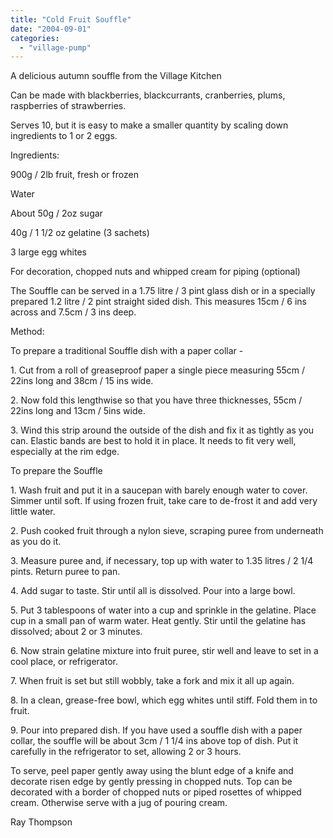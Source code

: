 ```yaml
---
title: "Cold Fruit Souffle"
date: "2004-09-01"
categories: 
  - "village-pump"
---
```


A delicious autumn souffle from the Village Kitchen

Can be made with blackberries, blackcurrants, cranberries, plums, raspberries of strawberries.

Serves 10, but it is easy to make a smaller quantity by scaling down ingredients to 1 or 2 eggs.

Ingredients:

900g / 2lb fruit, fresh or frozen

Water

About 50g / 2oz sugar

40g / 1 1/2 oz gelatine (3 sachets)

3 large egg whites

For decoration, chopped nuts and whipped cream for piping (optional)

The Souffle can be served in a 1.75 litre / 3 pint glass dish or in a specially prepared 1.2 litre / 2 pint straight sided dish. This measures 15cm / 6 ins across and 7.5cm / 3 ins deep.

Method:

To prepare a traditional Souffle dish with a paper collar -

1\. Cut from a roll of greaseproof paper a single piece measuring 55cm / 22ins long and 38cm / 15 ins wide.

2\. Now fold this lengthwise so that you have three thicknesses, 55cm / 22ins long and 13cm / 5ins wide.

3\. Wind this strip around the outside of the dish and fix it as tightly as you can. Elastic bands are best to hold it in place. It needs to fit very well, especially at the rim edge.

To prepare the Souffle

1\. Wash fruit and put it in a saucepan with barely enough water to cover. Simmer until soft. If using frozen fruit, take care to de-frost it and add very little water.

2\. Push cooked fruit through a nylon sieve, scraping puree from underneath as you do it.

3\. Measure puree and, if necessary, top up with water to 1.35 litres / 2 1/4 pints. Return puree to pan.

4\. Add sugar to taste. Stir until all is dissolved. Pour into a large bowl.

5\. Put 3 tablespoons of water into a cup and sprinkle in the gelatine. Place cup in a small pan of warm water. Heat gently. Stir until the gelatine has dissolved; about 2 or 3 minutes.

6\. Now strain gelatine mixture into fruit puree, stir well and leave to set in a cool place, or refrigerator.

7\. When fruit is set but still wobbly, take a fork and mix it all up again.

8\. In a clean, grease-free bowl, which egg whites until stiff. Fold them in to fruit.

9\. Pour into prepared dish. If you have used a souffle dish with a paper collar, the souffle will be about 3cm / 1 1/4 ins above top of dish. Put it carefully in the refrigerator to set, allowing 2 or 3 hours.

To serve, peel paper gently away using the blunt edge of a knife and decorate risen edge by gently pressing in chopped nuts. Top can be decorated with a border of chopped nuts or piped rosettes of whipped cream. Otherwise serve with a jug of pouring cream.

Ray Thompson

